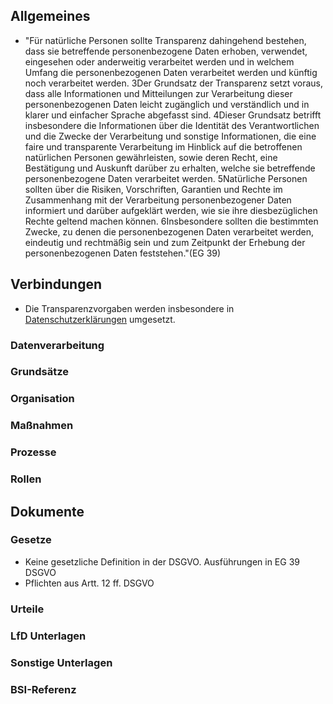 ## Allgemeines
- "Für natürliche Personen sollte Transparenz dahingehend bestehen, dass sie betreffende personenbezogene Daten erhoben, verwendet, eingesehen oder anderweitig verarbeitet werden und in welchem Umfang die personenbezogenen Daten verarbeitet werden und künftig noch verarbeitet werden. 3Der Grundsatz der Transparenz setzt voraus, dass alle Informationen und Mitteilungen zur Verarbeitung dieser personenbezogenen Daten leicht zugänglich und verständlich und in klarer und einfacher Sprache abgefasst sind. 4Dieser Grundsatz betrifft insbesondere die Informationen über die Identität des Verantwortlichen und die Zwecke der Verarbeitung und sonstige Informationen, die eine faire und transparente Verarbeitung im Hinblick auf die betroffenen natürlichen Personen gewährleisten, sowie deren Recht, eine Bestätigung und Auskunft darüber zu erhalten, welche sie betreffende personenbezogene Daten verarbeitet werden. 5Natürliche Personen sollten über die Risiken, Vorschriften, Garantien und Rechte im Zusammenhang mit der Verarbeitung personenbezogener Daten informiert und darüber aufgeklärt werden, wie sie ihre diesbezüglichen Rechte geltend machen können. 6Insbesondere sollten die bestimmten Zwecke, zu denen die personenbezogenen Daten verarbeitet werden, eindeutig und rechtmäßig sein und zum Zeitpunkt der Erhebung der personenbezogenen Daten feststehen."(EG 39)
## Verbindungen
- Die Transparenzvorgaben werden insbesondere in [Datenschutzerklärungen](../Organisation/Datenschutzerklaerung.md) umgesetzt.
### Datenverarbeitung
### Grundsätze
### Organisation
### Maßnahmen
### Prozesse
### Rollen

## Dokumente
### Gesetze
- Keine gesetzliche Definition in der DSGVO. Ausführungen in EG 39 DSGVO
- Pflichten aus Artt. 12 ff. DSGVO
### Urteile
### LfD Unterlagen
### Sonstige Unterlagen
### BSI-Referenz